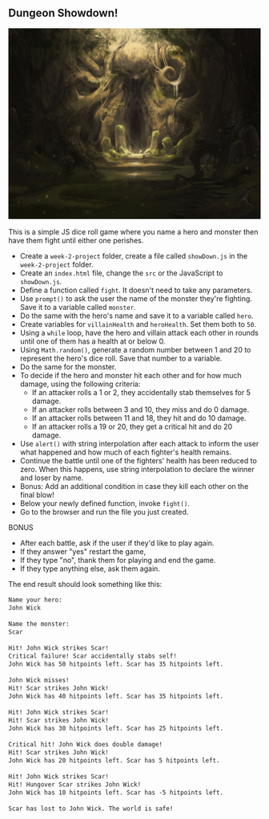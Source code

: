 ## Dungeon Showdown!

![](images/dungeon.png)

This is a simple JS dice roll game where you name a hero and monster then have them fight until either one perishes.

- Create a `week-2-project` folder, create a file called `showDown.js` in the `week-2-project` folder.
- Create an `index.html` file, change the `src` or the JavaScript to `showDown.js`.
- Define a function called `fight`. It doesn't need to take any parameters.
- Use `prompt()` to ask the user the name of the monster they're fighting. Save it to a variable called `monster`.
- Do the same with the hero's name and save it to a variable called `hero`.
- Create variables for `villainHealth` and `heroHealth`. Set them both to `50`.
- Using a `while` loop, have the hero and villain attack each other in rounds until one of them has a health at or below 0.
- Using `Math.random()`, generate a random number between 1 and 20 to represent the hero's dice roll. Save that number to a variable.
- Do the same for the monster.
- To decide if the hero and monster hit each other and for how much damage, using the following criteria:
  - If an attacker rolls a 1 or 2, they accidentally stab themselves for 5 damage.
  - If an attacker rolls between 3 and 10, they miss and do 0 damage.
  - If an attacker rolls between 11 and 18, they hit and do 10 damage.
  - If an attacker rolls a 19 or 20, they get a critical hit and do 20 damage.
- Use `alert()` with string interpolation after each attack to inform the user what happened and how much of each fighter's health remains.
- Continue the battle until one of the fighters' health has been reduced to zero. When this happens, use string interpolation to declare the winner and loser by name.
- Bonus: Add an additional condition in case they kill each other on the final blow!
- Below your newly defined function, invoke `fight()`.
- Go to the browser and run the file you just created.

BONUS

- After each battle, ask if the user if they'd like to play again.
- If they answer "yes" restart the game,
- If they type "no", thank them for playing and end the game.
- If they type anything else, ask them again.

The end result should look something like this:

```
Name your hero:
John Wick

Name the monster:
Scar

Hit! John Wick strikes Scar!
Critical failure! Scar accidentally stabs self!
John Wick has 50 hitpoints left. Scar has 35 hitpoints left.

John Wick misses!
Hit! Scar strikes John Wick!
John Wick has 40 hitpoints left. Scar has 35 hitpoints left.

Hit! John Wick strikes Scar!
Hit! Scar strikes John Wick!
John Wick has 30 hitpoints left. Scar has 25 hitpoints left.

Critical hit! John Wick does double damage!
Hit! Scar strikes John Wick!
John Wick has 20 hitpoints left. Scar has 5 hitpoints left.

Hit! John Wick strikes Scar!
Hit! Hungover Scar strikes John Wick!
John Wick has 10 hitpoints left. Scar has -5 hitpoints left.

Scar has lost to John Wick. The world is safe!
```

